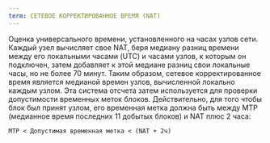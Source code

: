 ```yaml
---
term: СЕТЕВОЕ КОРРЕКТИРОВАННОЕ ВРЕМЯ (NAT)
---
```


Оценка универсального времени, установленного на часах узлов сети. Каждый узел вычисляет свое NAT, беря медиану разниц времени между его локальными часами (UTC) и часами узлов, к которым он подключен, затем добавляет к этой медиане разниц свои локальные часы, но не более 70 минут. Таким образом, сетевое корректированное время является медианой времен узлов, вычисленной локально каждым узлом. Эта система отсчета затем используется для проверки допустимости временных меток блоков. Действительно, для того чтобы блок был принят узлом, его временная метка должна быть между MTP (медианное время последних 11 добытых блоков) и NAT плюс 2 часа:

```text
MTP < Допустимая временная метка < (NAT + 2ч)
```